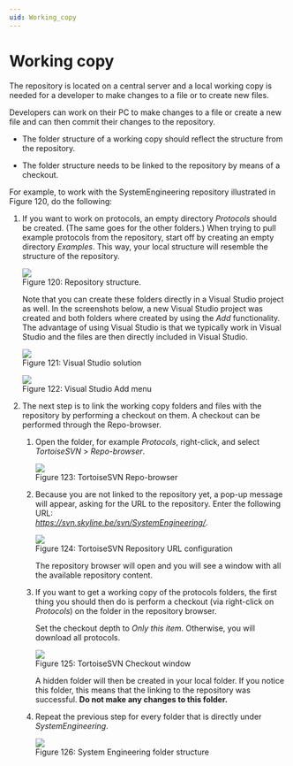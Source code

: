 ```yaml
---
uid: Working_copy
---
```


# Working copy

The repository is located on a central server and a local working copy is needed for a developer to make changes to a file or to create new files.

Developers can work on their PC to make changes to a file or create a new file and can then commit their changes to the repository.

- The folder structure of a working copy should reflect the structure from the repository.

-  The folder structure needs to be linked to the repository by means of a checkout.

For example, to work with the SystemEngineering repository illustrated in Figure 120, do the following:

1. If you want to work on protocols, an empty directory *Protocols* should be created. (The same goes for the other folders.) When trying to pull example protocols from the repository, start off by creating an empty directory *Examples*. This way, your local structure will resemble the structure of the repository.

	![](~/develop/images/SVN_base_structure.png)
	<br>Figure 120: Repository structure.

    Note that you can create these folders directly in a Visual Studio project as well. In the screenshots below, a new Visual Studio project was created and both folders where created by using the *Add* functionality.     The advantage of using Visual Studio is that we typically work in Visual Studio and the files are then directly included in Visual Studio.

	![](~/develop/images/SVN_add_in_VS_1.png)
	<br>Figure 121: Visual Studio solution

	![](~/develop/images/SVN_add_in_VS_2.png)
	<br>Figure 122: Visual Studio Add menu

2. The next step is to link the working copy folders and files with the repository by performing a checkout on them. A checkout can be performed through the Repo-browser.

    1. Open the folder, for example *Protocols*, right-click, and select *TortoiseSVN* > *Repo-browser*.

		![](~/develop/images/SVN_repo_browser.png)
		<br>Figure 123: TortoiseSVN Repo-browser

    2. Because you are not linked to the repository yet, a pop-up message will appear, asking for the URL to the repository. Enter the following URL: <br>*https://svn.skyline.be/svn/SystemEngineering/*.

		![](~/develop/images/SVN_URL_repository.png)
		<br>Figure 124: TortoiseSVN Repository URL configuration

        The repository browser will open and you will see a window with all the available repository content.

    3. If you want to get a working copy of the protocols folders, the first thing you should then do is perform a checkout (via right-click on *Protocols*) on the folder in the repository browser.

        Set the checkout depth to *Only this item*. Otherwise, you will download all protocols.

		![](~/develop/images/SVN_checkout.png)
		<br>Figure 125: TortoiseSVN Checkout window

        A hidden folder will then be created in your local folder. If you notice this folder, this means that the linking to the repository was successful. **Do not make any changes to this folder.**

    4. Repeat the previous step for every folder that is directly under *SystemEngineering*.

		![](~/develop/images/SVN_folders_under_systemengineering.png)
		<br>Figure 126: System Engineering folder structure

